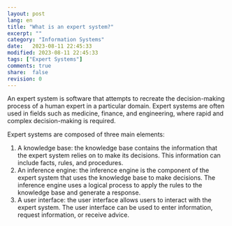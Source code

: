 ```yaml
--- 
layout: post
lang: en
title: "What is an expert system?"
excerpt: ""
category: "Information Systems"
date:   2023-08-11 22:45:33
modified: 2023-08-11 22:45:33
tags: ["Expert Systems"]
comments: true
share:  false
revision: 0
---
```


An expert system is software that attempts to recreate the decision-making process of a human expert in a particular domain. Expert systems are often used in fields such as medicine, finance, and engineering, where rapid and complex decision-making is required.

Expert systems are composed of three main elements:

1. A knowledge base: the knowledge base contains the information that the expert system relies on to make its decisions. This information can include facts, rules, and procedures.
2. An inference engine: the inference engine is the component of the expert system that uses the knowledge base to make decisions. The inference engine uses a logical process to apply the rules to the knowledge base and generate a response.
3. A user interface: the user interface allows users to interact with the expert system. The user interface can be used to enter information, request information, or receive advice.
